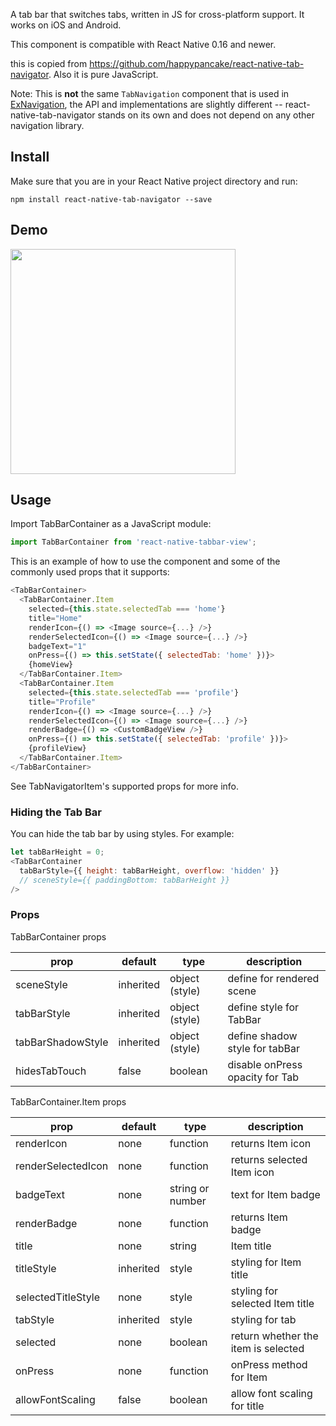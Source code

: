 
A tab bar that switches tabs, written in JS for cross-platform support. It works on iOS and Android.

This component is compatible with React Native 0.16 and newer.

this is copied from https://github.com/happypancake/react-native-tab-navigator. Also it is pure JavaScript.

Note: This is **not** the same `TabNavigation` component that is used in [ExNavigation](https://github.com/exponentjs/ex-navigation), the API and implementations are slightly different -- react-native-tab-navigator stands on its own and does not depend on any other navigation library.

Install
-------

Make sure that you are in your React Native project directory and run:

```npm install react-native-tab-navigator --save```
## Demo

<a href="https://raw.githubusercontent.com/satya164/react-native-tab-view/master/demo/demo.mp4"><img src="https://github.com/sunny635533/react-native-tabbar-view/blob/master/tabbar-view.png" width="360"></a>

## Usage

Import TabBarContainer as a JavaScript module:

```js
import TabBarContainer from 'react-native-tabbar-view';
```

This is an example of how to use the component and some of the commonly used props that it supports:

```js
<TabBarContainer>
  <TabBarContainer.Item
    selected={this.state.selectedTab === 'home'}
    title="Home"
    renderIcon={() => <Image source={...} />}
    renderSelectedIcon={() => <Image source={...} />}
    badgeText="1"
    onPress={() => this.setState({ selectedTab: 'home' })}>
    {homeView}
  </TabBarContainer.Item>
  <TabBarContainer.Item
    selected={this.state.selectedTab === 'profile'}
    title="Profile"
    renderIcon={() => <Image source={...} />}
    renderSelectedIcon={() => <Image source={...} />}
    renderBadge={() => <CustomBadgeView />}
    onPress={() => this.setState({ selectedTab: 'profile' })}>
    {profileView}
  </TabBarContainer.Item>
</TabBarContainer>
```

See TabNavigatorItem's supported props for more info.

### Hiding the Tab Bar

You can hide the tab bar by using styles. For example:
```js
let tabBarHeight = 0;
<TabBarContainer
  tabBarStyle={{ height: tabBarHeight, overflow: 'hidden' }}
  // sceneStyle={{ paddingBottom: tabBarHeight }}
/>
```

### Props

TabBarContainer props

| prop | default | type | description |
| ---- | ---- | ----| ---- |
| sceneStyle | inherited | object (style) | define for rendered scene |
| tabBarStyle | inherited | object (style) | define style for TabBar |
| tabBarShadowStyle | inherited | object (style) | define shadow style for tabBar |
| hidesTabTouch | false | boolean | disable onPress opacity for Tab |

TabBarContainer.Item props

| prop | default | type | description |
| ---- | ---- | ----| ---- |
| renderIcon | none | function | returns Item icon |
| renderSelectedIcon | none | function | returns selected Item icon |
| badgeText | none | string or number | text for Item badge |
| renderBadge | none | function | returns Item badge |
| title | none | string | Item title |
| titleStyle | inherited | style | styling for Item title |
| selectedTitleStyle | none | style | styling for selected Item title |
| tabStyle | inherited | style | styling for tab |
| selected | none | boolean | return whether the item is selected |
| onPress | none | function | onPress method for Item |
| allowFontScaling | false | boolean | allow font scaling for title |


